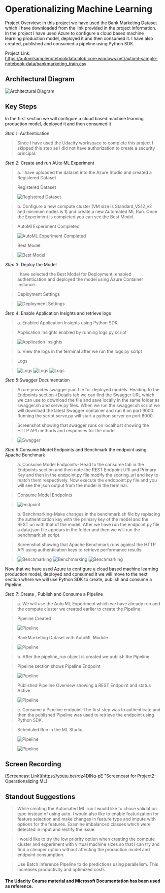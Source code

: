 
# Operationalizing Machine Learning

Project Overview: In this project we have used the Bank Marketing Dataset which I have downloaded from the link provided in the project information.
In the project I have used Azure to configure a cloud based machine learning production model, deployed it and then consumed it. I have also created, published and consumed a pipeline using Python SDK.

Project Link: https://automlsamplenotebookdata.blob.core.windows.net/automl-sample-notebook-data/bankmarketing_train.csv


## Architectural Diagram
 ![Architectural Diagram](https://github.com/webpagearshi/Operationalizing-ML/blob/master/starter_files/Images/Architectural%20Diagram.png "Architectural Diagram")

## Key Steps
In the first section we will configure a cloud based machine learning production model, deployed it and then consumed it

*Step 1*: Authentication
>Since I have used the Udacity workspace to complete this project I skipped this step as I did not have authorization to create a security principal.

*Step 2*: Create and run AUto ML Experiment

>a. I have uploaded the dataset into the Azure Studio and created a Registered Dataset

>Registered Dataset

>![Registered Dataset](https://github.com/webpagearshi/Operationalizing-ML/blob/master/starter_files/Images/Step1-Registered%20Dataset.JPG "Registered Dataset")

>b. Configure a new compute cluster (VM size is Standard_VS12_v2 and minimum nodes is 1) and create a new Automated ML Run. Once the Experiment is completed you can see the Best Model.

>AutoMl Experiment Completed

>![AutoML Experiment Completed](https://github.com/webpagearshi/Operationalizing-ML/blob/master/starter_files/Images/Step1-Experiment%20Completed.JPG "AutoML Experiment Completed")


>Best Model

>![Best Model](https://github.com/webpagearshi/Operationalizing-ML/blob/master/starter_files/Images/Step1-Best%20Model.JPG "Best Model-Voting Ensemble")


*Step 3*: Deploy the Model

>I have selected the Best Model for Deployment, enabled authentication and deployed the model using Azure Container Instance.

>Deployment Settings

>![Deployment Settings](https://github.com/webpagearshi/Operationalizing-ML/blob/master/starter_files/Images/Step3-Deploying%20the%20Model%20Settings.JPG "Deploying the Best Model")


*Step 4*: Enable Application Insights and retrieve logs

>a. Enabled Application Insights using Python SDK

>Application Insights enabled by running logs.py script

>![Application Insights](https://github.com/webpagearshi/Operationalizing-ML/blob/master/starter_files/Images/Step4-Application%20Insights-Enabled.JPG "Application Insights")

>b. View the logs in the terminal after we run the logs.py script

>Logs

>![Logs](https://github.com/webpagearshi/Operationalizing-ML/blob/master/starter_files/Images/Step4-Logs%20by%20logs.py-a.JPG "logs")
>![Logs](https://github.com/webpagearshi/Operationalizing-ML/blob/master/starter_files/Images/Step4-Logs%20by%20logs.py-b.JPG "logs")
>![Logs](https://github.com/webpagearshi/Operationalizing-ML/blob/master/starter_files/Images/Step4-Logs%20by%20logs.py-c.JPG "logs")


*Step 5*:Swagger Documentation

>Azure provides swagger json file for deployed models. Heading to the Endpoints section->Details tab we can find the Swagger URL which we can use to download the file and save locally in the same folder as swagger.sh and serve.py files. When we run the swagger.sh script we will download the latest Swagger container and run it on port 9000. Running the script serve.py will start a python server on port 8000.

>Screenshot showing that swagger runs on localhost showing the HTTP API methods and responses for the model.

>![Swagger](https://github.com/webpagearshi/Operationalizing-ML/blob/master/starter_files/Images/Step5-Swagger%20runs%20on%20localhost.JPG "swagger runs on localhost")

*Step 6*:Consume Model Endpoints and Benchmark the endpoint using Apache Benchmark

>a. Consume Model Endpoints- Head to the consume tab in the Endpoints section and then note the REST Endpoint URI and Primary Key and then in the endpoint.py file modify the scoring_uri and key to match them respectively. Now execute the enddpoint.py file and you will see the json output from the model in the terminal.

>Consume Model Endpoints

>![endpoint](https://github.com/webpagearshi/Operationalizing-ML/blob/master/starter_files/Images/Step6-Endpoint%20result.JPG "Endpoint result")

>b. Benchmarking-Make changes in the benchmark.sh file by replacing the authentication key with the primary key of the model and the REST uri with that of the model. After we have run the endpoint.py file a data.json file appears in the folder and then we will run the benchmark.sh script.

>Screenshot showing that Apache Benchmark runs against the HTTP API using authentication keys to retrieve performance results.

>![Benchmarking](https://github.com/webpagearshi/Operationalizing-ML/blob/master/starter_files/Images/Step6-Benchmark.sh%20log-a.JPG "Benchmarking")
>![Benchmarking](https://github.com/webpagearshi/Operationalizing-ML/blob/master/starter_files/Images/Step6-Benchmark.sh%20log-b.JPG "Benchmarking")
>![Benchmarking](https://github.com/webpagearshi/Operationalizing-ML/blob/master/starter_files/Images/Step6-Benchmark.sh%20log-c.JPG "Benchmarking")

Now that we have used Azure to configure a cloud based machine learning production model, deployed and consumed it we will move to the next section where we will use Python SDK to create, publish and consume a Pipeline.

*Step 7*: Create , Publish and Consume a Pipeline

> a. We will use the Auto ML Experiment which we have already run and the compute cluster we created earlier to create the Pipeline

>Pipeline Created

>![Pipeline](https://github.com/webpagearshi/Operationalizing-ML/blob/master/starter_files/Images/Step7-Pipeline%20Created%20Completed.JPG "Pipeline Created")

>BankMarketing Dataset with AutoML Module

>![Pipeline](https://github.com/webpagearshi/Operationalizing-ML/blob/master/starter_files/Images/Step7-BankMarketing%20Dataset%20with%20AutoML%20Module-Completed.JPG "AutoML Module")

>b. After the pipeline_run object is created we publish the Pipeline

>Pipeline section shows Pipeline Endpoint

>![Pipeline](https://github.com/webpagearshi/Operationalizing-ML/blob/master/starter_files/Images/Step7-Pipeline-Endpoint.JPG "published pipeline")

>Published Pipeline Overview showing a REST Endpoint and status Active

>![Pipeline](https://github.com/webpagearshi/Operationalizing-ML/blob/master/starter_files/Images/Step7-Published%20Pipeline%20Overview.JPG "Published Pipeline")

>c. Consume a Pipeline endpoint-The first step was to authenticate and then the published Pipeline was used to retrieve the endpoint using Python SDK.

>Scheduled Run in the ML Studio

>![Pipeline](https://github.com/webpagearshi/Operationalizing-ML/blob/master/starter_files/Images/Step7-Scheduled%20Run.JPG "Pipeline run")

>![Pipeline](https://github.com/webpagearshi/Operationalizing-ML/blob/master/starter_files/Images/Step7-5.JPG "Pipeline")

## Screen Recording
[Screencast Link](https://youtu.be/rdz4DlNq-pE "Screencast for Project2-Operationalizing ML)

## Standout Suggestions
>While creating the Automated ML run I would like to chose validation type instead of using auto. I would also like to enable featurization for feature selection and make changes in feature type and impute with options for the features. Examine imbalanced classes which were detected in input and rectify the issue.

>I would like to try the low priority option when creating the compute cluster and experiment with virtual machine sizes so that I can try and find a cheaper option without affecting the production model and endpoint consumption.

>Use Batch Inference Pipeline to do predictions using parallelism. This increases productivity and optimized costs.

#### The Udacity Course material and Microsoft Documentation has been used as reference.
